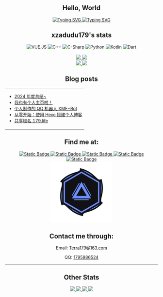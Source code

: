 <div align="center">
  <h2>Hello, World</h2>

  <a href="https://github.com/anuraghazra/github-readme-stats#gh-dark-mode-only">
    <img src="https://readme-typing-svg.demolab.com?font=Fira+Code&pause=1000&color=5be6ff&center=true&vCenter=true&random=true&width=600&separator=%3D&lines=fmt.Println(%22Hello%2C+World!%22)%3Dstd%3A%3Acout+%3C%3C+%22Hello%2C+World%22+%3C%3C+std%3A%3Aendl;%3Dprintf(%22Hello%2C+World%22);%3Dconsole.log(%22Hello%2C+World%22)%3Dprintln!(%22Hello%2C+World!%22);%3DConsole.WriteLine(%22Hello%2C+World%22);%3DSystem.out.println(%22Hello+World%22);%3Dprint('Hello%2C+World')%3Dprintln(%22Hello%2C+World!%22);" alt="Typing SVG" />
  </a>
  <a href="https://github.com/anuraghazra/github-readme-stats#gh-light-mode-only">
    <img src="https://readme-typing-svg.demolab.com?font=Fira+Code&pause=1000&color=375DDA&center=true&vCenter=true&random=true&width=600&separator=%3D&lines=fmt.Println(%22Hello%2C+World!%22)%3Dstd%3A%3Acout+%3C%3C+%22Hello%2C+World%22+%3C%3C+std%3A%3Aendl;%3Dprintf(%22Hello%2C+World%22);%3Dconsole.log(%22Hello%2C+World%22)%3Dprintln!(%22Hello%2C+World!%22);%3DConsole.WriteLine(%22Hello%2C+World%22);%3DSystem.out.println(%22Hello+World%22);%3Dprint('Hello%2C+World')%3Dprintln(%22Hello%2C+World!%22);" alt="Typing SVG" />
  </a>
  <br>
</div>
<h2 align="center" class="info"> xzadudu179's stats </h2>
<div align="center">
  <img alt="VUE.JS" height="25em"  src="https://img.shields.io/badge/VUE.JS-19D3B6?style=for-the-badge&logo=vue.js&logoColor=fff">
  <img alt="C++" height="25em"  src="https://img.shields.io/badge/C%2B%2B-19BBD3?style=for-the-badge&logo=c%2B%2B&logoColor=fff">
  <img alt="C-Sharp" height="25em" src="https://img.shields.io/badge/C--sharp-%234088FB?style=for-the-badge&logo=.NET&logoColor=fff"">
  <img alt="Python" height="25em"  src="https://img.shields.io/badge/Python-%233E4BD2?style=for-the-badge&logo=python&logoColor=fff">
  <img alt="Kotlin" height="25em"  src="https://img.shields.io/badge/Kotlin-5A3AFA?style=for-the-badge&logo=kotlin&logoColor=fff">
  <img alt="Dart" height="25em" src="https://img.shields.io/badge/Dart-744BE1?style=for-the-badge&logo=dart&logoColor=%23FFF">
</div>
<div align="center">
<br/>


<a href="https://github.com/anuraghazra/github-readme-stats#gh-dark-mode-only">
  <img width="450em" src="https://github-readme-stats.vercel.app/api?username=xzadudu179&bg_color=0D111700&show_icons=true&icon_color=3BFFDC&border_radius=0&border_color=A9E7FF&text_color=E6EDF3&title_color=24ccff&include_all_commits=false&count_private=true&ring_color=3BFFDC&hide_border=true&theme=github-dark">
</a>
<a href="https://github.com/anuraghazra/github-readme-stats#gh-light-mode-only">
  <img width="450em" src="https://github-readme-stats.vercel.app/api?username=xzadudu179&bg_color=0D111700&show_icons=true&icon_color=2AB5C2&border_radius=0&border_color=77abea&text_color=0D1016&title_color=375DDA&include_all_commits=false&count_private=true&ring_color=5585fe&hide_border=true&theme=github-light">
</a>

<!--
[![xzadudu179's GitHub stats-Dark](https://github-readme-stats.vercel.app/api?username=xzadudu179&bg_color=0D111700&show_icons=true&border_radius=0&border_color=5D51FB&text_color=E6EDF3&rank_icon=github&title_color=7581FF&ring_color=5D51FB&hide_border=false&)](https://github.com/anuraghazra/github-readme-stats#gh-dark-mode-only)
[![xzadudu179's GitHub stats-Light](https://github-readme-stats.vercel.app/api?username=xzadudu179&bg_color=0D111700&show_icons=true&border_radius=5&border_color=77abea&text_color=0D1019&rank_icon=github&title_color=484fc9&ring_color=5585fe&hide_border=true&)](https://github.com/anuraghazra/github-readme-stats#gh-light-mode-only)
-->
<!--
</div>
<div align="center">
  <a href="https://github.com/anuraghazra/github-readme-stats">
    <img alt="Top Langs" width="320em" src="https://github-readme-stats.vercel.app/api/top-langs/?username=xzadudu179&layout=donut-vertical&count_private=true&bg_color=0D111700&border_color=77abea&text_color=dedede&title_color=dedede&hide_border=true">
  </a>
</div>
-->

<!-- Wakatime 状态 -->
<br/>
<div align="center">
  <a href="https://github.com/anuraghazra/github-readme-stats#gh-dark-mode-only">
  <img width="450em" src="https://github-readme-stats.vercel.app/api/wakatime?username=@xzadudu179&bg_color=0D111700&border_color=A9E7FF&text_color=E6EDF3&title_color=24ccff&layout=default&hide_border=true&langs_count=5&custom_title=Top%205%20Languages%20(Wakatime%20Last%207%20days)&line_height=35&border_radius=0&hide=Objective-C,Other,ca65%20assembler,Ezhil,SWIG,Assembly,GDScript3,Bash,CSS,SSH%20Key,Image%20(png)&theme=github-dark">
  </a>
  <a href="https://github.com/anuraghazra/github-readme-stats#gh-light-mode-only">
    <img width="450em" src="https://github-readme-stats.vercel.app/api/wakatime?username=@xzadudu179&bg_color=0D111700&border_color=77abea&text_color=0D1016&title_color=375DDA&layout=default&hide_border=true&custom_title=Top%205%20Languages%20(Wakatime%20Last%207%20days)&langs_count=5&line_height=35&border_radius=0&hide=Objective-C,Other,ca65%20assembler,Ezhil,SWIG,Assembly,GDScript3,Bash,CSS,SSH%20Key,Image%20(png)&theme=github-light">
  </a>


## Blog posts

<table rules="none">
<tr>
<td valign="middle">

<!-- BLOG-POST-LIST:START -->
- [2024 年度总结~](https://xzadudu179.github.io/posts/17277/)
- [我也有个人主页啦！](https://xzadudu179.github.io/posts/31834/)
- [个人制作的 QQ 机器人 XME-Bot](https://xzadudu179.github.io/posts/29749/)
- [从零开始：使用 Hexo 搭建个人博客](https://xzadudu179.github.io/posts/18015/)
- [共享域名 179.life](https://xzadudu179.github.io/posts/16749/)
<!-- BLOG-POST-LIST:END -->

</td>
</tr>
</table>

  
  <!--
  [![xzadudu179's Wakatime stats-Dark](https://github-readme-stats.vercel.app/api/wakatime?username=@xzadudu179&bg_color=0D111700&border_color=77abea&text_color=E6EDF3&title_color=7581FF&layout=default&hide_border=false&langs_count=5&line_height=26&custom_title=Top%207%20Languages%20(Wakatime)&hide=Objective-C,Other,ca65%20assembler,Ezhil,SWIG,Assembly,GDScript3,Bash,CSS,SSH%20Key,Image%20(png))](https://github.com/anuraghazra/github-readme-stats#gh-dark-mode-only)
  [![xzadudu179's Wakatime stats-Light](https://github-readme-stats.vercel.app/api/wakatime?username=@xzadudu179&bg_color=0D111700&border_color=77abea&text_color=0D1019&title_color=484fc9&layout=default&hide_border=true&langs_count=7&custom_title=Top%207%20Languages%20(Wakatime)&hide=Objective-C,Other,ca65%20assembler,Ezhil,SWIG,Assembly,GDScript3,Bash,CSS,SSH%20Key,Image%20(png))](https://github.com/anuraghazra/github-readme-stats#gh-light-mode-only)
    -->

  
  <!--- 
  <a href="https://wakatime.com/@xzadudu179">
    <img align="center" src="https://github-readme-stats.vercel.app/api/wakatime?username=@xzadudu179&bg_color=0D111700&border_color=77abea&text_color=dedede&title_color=dedede&layout=compact&hide_border=true&hide_title=true" />  
</a>
  --->
  <!---
  <h2>Todo</h2>
    <p>- 学习计算机相关的东西</p>
    <p>- 制作维护 qq 机器人</p>
    <p>- 维护 + 打算升级自己的个人网站</p>
  <div> 
  --->
    
  <h2>Find me at: <br></h2>
    <a href="https://wakatime.com/@xzadudu179" target="_blank" >
      <img alt="Static Badge" height="20em" src="https://img.shields.io/badge/wakatime-6C41D4?style=flat-square&logo=wakatime&logoColor=fff">
    </a>
    <a href="https://www.youtube.com/channel/UCQVFa42_lhkmYlfog1B2_Wg" target="_blank" >
      <img alt="Static Badge" height="20em" src="https://img.shields.io/badge/YouTube-5041D4?style=flat-square&logo=youtube&logoColor=fff">
    </a>  
    <a href="https://twitter.com/xzadudu179" target="_blank">
      <img alt="Static Badge" height="20em" src="https://img.shields.io/badge/Twitter%2FX-3E4BD2?style=flat-square&logo=X&logoColor=fff">
    </a>
    <a href="https://github.com/xzadudu179" target="_blank" >
      <img alt="Static Badge" height="20em" src="https://img.shields.io/badge/Github-4088FB?style=flat-square&logo=Github&logoColor=fff">
    </a>
    <a href="https://space.bilibili.com/70738350?spm_id_from=333.788.0.0" target="_blank" >
      <img alt="Static Badge" height="20em" src="https://img.shields.io/badge/Bilibili-19BBD3?style=flat-square&logo=bilibili&logoColor=fff">
    </a>
  </div>  
</div>
<div align="center">
  <img src = "Another xzadudu179.png" height="200" width="200"/>
  <br>
  <h2>Contact me through:<br></h2>
  <p>Email: <a href="mailto:terra179@163.com">Terra179@163.com</a><br></p>
  <p>QQ: <a href="tencent://snsapp/?cmd=2&ver=1&uin=1795886524">1795886524</a><br></p>
  <hr>
  
  <h2>Other Stats</h2>
  
  <!-- 代码活动图 -->
  <a href="https://github.com/anuraghazra/github-readme-stats#gh-dark-mode-only">
    <img src="https://github-readme-activity-graph.vercel.app/graph?username=xzadudu179&hide_border=true&bg_color=00000000&area=true&point=6effe4&line=19bbd3&color=24ccff&area_color=4088fb&height=300"/>
  </a>
  <a href="https://github.com/anuraghazra/github-readme-stats#gh-light-mode-only">
    <img src="https://github-readme-activity-graph.vercel.app/graph?username=xzadudu179&hide_border=true&bg_color=00000000&area=true&point=375dda&line=4088fb&color=375DDA&area_color=4088fb&height=300"/>
  </a>

<!-- 最常用语言 -->
<!--   <a href="https://github.com/anuraghazra/github-readme-stats#gh-dark-mode-only">
  <img src="https://github-readme-stats.vercel.app/api/top-langs/?username=xzadudu179&bg_color=0D111700&show_icons=true&icon_color=3BFFDC&border_radius=0&layout=compact&hide_title=false&border_color=A9E7FF&text_color=E6EDF3&title_color=24ccff&hide_border=true&theme=github-dark&hide=lua"/>
  </a>
  <a height="200em" href="https://github.com/anuraghazra/github-readme-stats#gh-light-mode-only">
  <img src="https://github-readme-stats.vercel.app/api/top-langs/?username=xzadudu179&bg_color=0D111700&show_icons=true&icon_color=2AB5C2&border_radius=0&layout=compact&hide_title=false&border_color=77abea&text_color=0D1016&title_color=375DDA&hide_border=true&theme=github-light&hide=lua"/>
  </a> -->
  <!-- Wakatime 热力图 -->
  <a href="https://github.com/anuraghazra/github-readme-stats#gh-dark-mode-only">
    <img src="https://wakatime.com/share/@xzadudu179/0dc23568-e476-44a1-818d-1a53bf42a9a4.svg"/>
  </a>
  <a href="https://github.com/anuraghazra/github-readme-stats#gh-light-mode-only">
    <img src="https://wakatime.com/share/@xzadudu179/61e3d3bd-3b45-4f87-97aa-228869e1a125.svg"/>
  </a>
 
</div>

